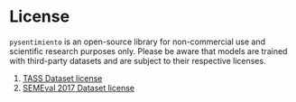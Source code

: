 # License

`pysentimiento` is an open-source library for non-commercial use and scientific research purposes only. 
Please be aware that models are trained with third-party datasets and are subject to their respective licenses. 

1. [TASS Dataset license](http://tass.sepln.org/tass_data/download.php)
2. [SEMEval 2017 Dataset license]()

